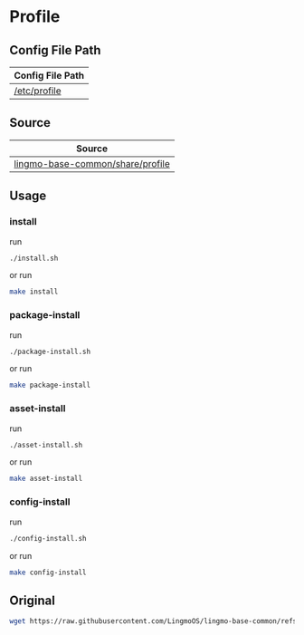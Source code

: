 

# Profile




## Config File Path

| Config File Path |
| --- |
| [/etc/profile](./asset/overlay/etc/skel/etc/profile) |




## Source

| Source |
| ------ |
| [lingmo-base-common/share/profile](https://github.com/LingmoOS/lingmo-base-common/blob/main/share/profile) |




## Usage


### install

run

``` sh
./install.sh
```

or run

``` sh
make install
```


### package-install

run

``` sh
./package-install.sh
```

or run

``` sh
make package-install
```


### asset-install

run

``` sh
./asset-install.sh
```

or run

``` sh
make asset-install
```


### config-install

run

``` sh
./config-install.sh
```

or run

``` sh
make config-install
```


## Original

``` sh
wget https://raw.githubusercontent.com/LingmoOS/lingmo-base-common/refs/heads/main/share/profile
```
